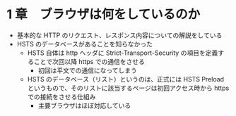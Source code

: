 # 1 章　ブラウザは何をしているのか

- 基本的な HTTP のリクエスト、レスポンス内容についての解説をしている
- HSTS のデータベースがあることを知らなかった
  - HSTS 自体は http ヘッダに Strict-Transport-Security の項目を定義することで次回以降 https での通信をさせる
    - 初回は平文での通信になってしまう
  - HSTS のデータベース（リスト）というのは、正式には HSTS Preload というもので、そのリストに該当するページは初回アクセス時から https での接続をさせる仕組み
    - 主要ブラウザはほぼ対応している


